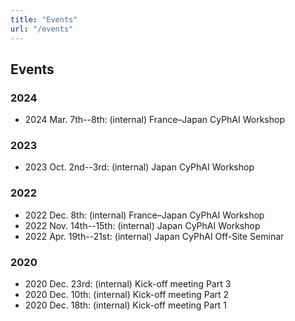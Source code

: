 ```yaml
---
title: "Events"
url: "/events"
---
```


Events
------

### 2024

- 2024 Mar. 7th--8th: (internal) France–Japan CyPhAI Workshop

### 2023

- 2023 Oct. 2nd--3rd: (internal) Japan CyPhAI Workshop

### 2022

- 2022 Dec. 8th: (internal) France–Japan CyPhAI Workshop
- 2022 Nov. 14th--15th: (internal) Japan CyPhAI Workshop
- 2022 Apr. 19th--21st: (internal) Japan CyPhAI Off-Site Seminar

### 2020

- 2020 Dec. 23rd: (internal) Kick-off meeting Part 3
- 2020 Dec. 10th: (internal) Kick-off meeting Part 2
- 2020 Dec. 18th: (internal) Kick-off meeting Part 1

